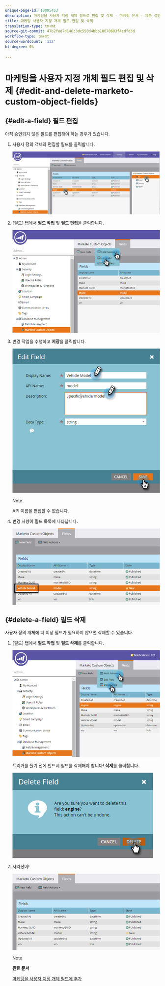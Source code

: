 ```yaml
---
unique-page-id: 10095453
description: 마케팅을 사용자 지정 개체 필드로 편집 및 삭제 - 마케팅 문서 - 제품 설명서
title: 마케팅 사용자 지정 개체 필드 편집 및 삭제
translation-type: tm+mt
source-git-commit: 47b2fee7d146c3dc558d4bbb10070683f4cdfd3d
workflow-type: tm+mt
source-wordcount: '132'
ht-degree: 0%

---
```



# 마케팅을 사용자 지정 개체 필드 편집 및 삭제 {#edit-and-delete-marketo-custom-object-fields}

## {#edit-a-field} 필드 편집

아직 승인되지 않은 필드를 편집해야 하는 경우가 있습니다.

1. 사용자 정의 객체와 편집할 필드를 클릭합니다.

   ![](assets/image2015-10-2-10-3a55-3a1.png)

1. [필드] 탭에서 **필드 작업** 및 **필드 편집**&#x200B;을 클릭합니다.

   ![](assets/image2015-10-2-10-3a53-3a26.png)

1. 변경 작업을 수행하고 **저장**&#x200B;을 클릭합니다.

   ![](assets/image2015-10-2-10-3a58-3a56.png)

   >[!NOTE]
   >
   >API 이름을 편집할 수 없습니다.

1. 변경 사항이 필드 목록에 나타납니다.

   ![](assets/image2015-10-2-11-3a1-3a13.png)

## {#delete-a-field} 필드 삭제

사용자 정의 개체에 더 이상 필드가 필요하지 않으면 삭제할 수 있습니다.

1. [필드] 탭에서 **필드 작업** 및 **필드 삭제**&#x200B;를 클릭합니다.

   ![](assets/image2015-10-2-11-3a11-3a20.png)

   트리거를 풀기 전에 반드시 필드를 삭제해야 합니다! **삭제**&#x200B;를 클릭합니다.

   ![](assets/image2015-10-2-11-3a14-3a5.png)

1. 사라졌어!

   ![](assets/image2015-10-2-11-3a15-3a48.png)

   >[!NOTE]
   >
   >**관련 문서**
   >
   >
   >[마케팅을 사용자 지정 개체 필드에 추가](add-marketo-custom-object-fields.md)


